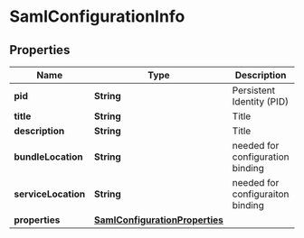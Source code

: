 

# SamlConfigurationInfo

## Properties

Name | Type | Description | Notes
------------ | ------------- | ------------- | -------------
**pid** | **String** | Persistent Identity (PID) |  [optional]
**title** | **String** | Title |  [optional]
**description** | **String** | Title |  [optional]
**bundleLocation** | **String** | needed for configuration binding |  [optional]
**serviceLocation** | **String** | needed for configuraiton binding |  [optional]
**properties** | [**SamlConfigurationProperties**](SamlConfigurationProperties.md) |  |  [optional]




